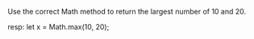Use the correct Math method to return the largest number of 10 and 20.

resp:
let x = Math.max(10, 20);